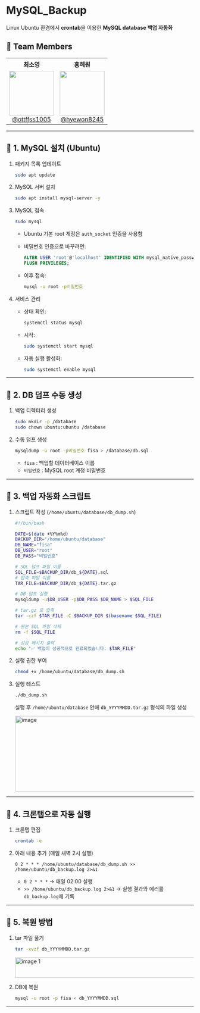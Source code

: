 # MySQL_Backup
Linux Ubuntu 환경에서 **crontab**을 이용한 **MySQL database 백업 자동화**
## 👥 Team Members
<table>
  <tr>
    <th>최소영</th>
    <th>홍혜원</th>
  </tr>
  <tr>
    <td align="center">
      <img src="https://github.com/ottffss1005.png" width="120" /><br/>
      <a href="https://github.com/ottffss1005">@ottffss1005</a>
    </td>
    <td align="center">
      <img src="https://github.com/hyewon8245.png" width="120" /><br/>
      <a href="https://github.com/hyewon8245">@hyewon8245</a>
    </td>
  </tr>
</table>

---
## 🔹 1. MySQL 설치 (Ubuntu)

1. 패키지 목록 업데이트
    
    ```bash
    sudo apt update
    
    ```
    
2. MySQL 서버 설치
    
    ```bash
    sudo apt install mysql-server -y
    
    ```
    
3. MySQL 접속
    
    ```bash
    sudo mysql
    
    ```
    
    - Ubuntu 기본 root 계정은 `auth_socket` 인증을 사용함
    - 비밀번호 인증으로 바꾸려면:
        
        ```sql
        ALTER USER 'root'@'localhost' IDENTIFIED WITH mysql_native_password BY '비밀번호';
        FLUSH PRIVILEGES;
        
        ```
        
    - 이후 접속:
        
        ```bash
        mysql -u root -p비밀번호
        
        ```
        
4. 서비스 관리
    - 상태 확인:
        
        ```bash
        systemctl status mysql
        
        ```
        
    - 시작:
        
        ```bash
        sudo systemctl start mysql
        
        ```
        
    - 자동 실행 활성화:
        
        ```bash
        sudo systemctl enable mysql
        
        ```
        

---

## 🔹 2. DB 덤프 수동 생성

1. 백업 디렉터리 생성
    
    ```bash
    sudo mkdir -p /database
    sudo chown ubuntu:ubuntu /database
    
    ```
    
2. 수동 덤프 생성
    
    ```bash
    mysqldump -u root -p비밀번호 fisa > /database/db.sql
    
    ```
    
    - `fisa` : 백업할 데이터베이스 이름
    - `비밀번호` : MySQL root 계정 비밀번호

---

## 🔹 3. 백업 자동화 스크립트

1. 스크립트 작성 (`/home/ubuntu/database/db_dump.sh`)
    
    ```bash
    #!/bin/bash
    
    DATE=$(date +%Y%m%d)
    BACKUP_DIR="/home/ubuntu/database"
    DB_NAME="fisa"
    DB_USER="root"
    DB_PASS="비밀번호"
    
    # SQL 덤프 파일 이름
    SQL_FILE=$BACKUP_DIR/db_${DATE}.sql
    # 압축 파일 이름
    TAR_FILE=$BACKUP_DIR/db_${DATE}.tar.gz
    
    # DB 덤프 실행
    mysqldump -u$DB_USER -p$DB_PASS $DB_NAME > $SQL_FILE
    
    # tar.gz 로 압축
    tar -czf $TAR_FILE -C $BACKUP_DIR $(basename $SQL_FILE)
    
    # 원본 SQL 파일 삭제
    rm -f $SQL_FILE
    
    # 성공 메시지 출력
    echo "✅ 백업이 성공적으로 완료되었습니다: $TAR_FILE"
    
    ```
    
2. 실행 권한 부여
    
    ```bash
    chmod +x /home/ubuntu/database/db_dump.sh
    
    ```
    
3. 실행 테스트
    
    ```bash
    ./db_dump.sh
    
    ```
    
    실행 후 `/home/ubuntu/database` 안에 `db_YYYYMMDD.tar.gz` 형식의 파일 생성
    
    <img width="889" height="203" alt="image" src="https://github.com/user-attachments/assets/47a9dfbb-d76b-4365-b638-f053e0b886f3" />

    

---

## 🔹 4. 크론탭으로 자동 실행

1. 크론탭 편집
    
    ```bash
    crontab -e
    
    ```
    
2. 아래 내용 추가 (매일 새벽 2시 실행)
    
    ```
    0 2 * * * /home/ubuntu/database/db_dump.sh >> /home/ubuntu/db_backup.log 2>&1
    
    ```
    
    - `0 2 * * *` → 매일 02:00 실행
    - `>> /home/ubuntu/db_backup.log 2>&1` → 실행 결과와 에러를 `db_backup.log`에 기록

---

## 🔹 5. 복원 방법

1. tar 파일 풀기
    
    ```bash
    tar -xvzf db_YYYYMMDD.tar.gz
    
    ```
    
    <img width="725" height="55" alt="image 1" src="https://github.com/user-attachments/assets/e0056830-beb8-428e-a822-7a782b22bd7a" />

    

1. DB에 복원
    
    ```bash
    mysql -u root -p fisa < db_YYYYMMDD.sql
    ```
    

---
